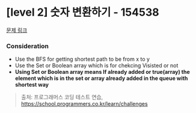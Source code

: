 # [level 2] 숫자 변환하기 - 154538 

[문제 링크](https://school.programmers.co.kr/learn/courses/30/lessons/154538) 

### Consideration
- Use the BFS for getting shortest path to be from x to y
- Use the Set or Boolean array which is for chekcing Visisted or not 
- **Using Set or Boolean array means If already added or true(array) the element which is in the set or array already added in the queue with shortest way**

> 출처: 프로그래머스 코딩 테스트 연습, https://school.programmers.co.kr/learn/challenges
